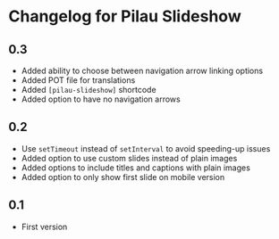 # Changelog for Pilau Slideshow

## 0.3
* Added ability to choose between navigation arrow linking options
* Added POT file for translations
* Added `[pilau-slideshow]` shortcode
* Added option to have no navigation arrows

## 0.2
* Use `setTimeout` instead of `setInterval` to avoid speeding-up issues
* Added option to use custom slides instead of plain images
* Added options to include titles and captions with plain images
* Added option to only show first slide on mobile version

## 0.1
* First version
